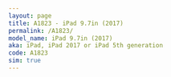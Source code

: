 ```yaml
---
layout: page
title: A1823 - iPad 9.7in (2017)
permalink: /A1823/
model_name: iPad 9.7in (2017)
aka: iPad, iPad 2017 or iPad 5th generation
code: A1823
sim: true
---
```

